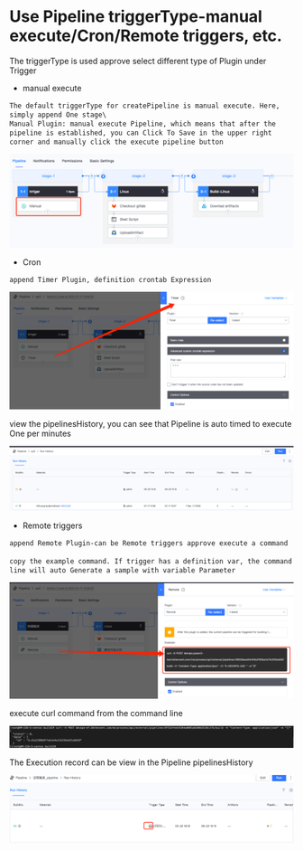  # Use Pipeline triggerType-manual execute/Cron/Remote triggers, etc. 

 The triggerType is used approve select different type of Plugin under Trigger 

 *   manual execute 

    The default triggerType for createPipeline is manual execute. Here, simply append One stage\ 
    Manual Plugin: manual execute Pipeline, which means that after the pipeline is established, you can Click To Save in the upper right corner and manually click the execute pipeline button 

 ![](../../../assets/image-20211209205014251.png) 

 *   Cron 

    append Timer Plugin, definition crontab Expression 

 ![](../../../assets/image-20211209211036492.png) 



 view the pipelinesHistory, you can see that Pipeline is auto timed to execute One per minutes 

 ![](../../../assets/image-20211209211239418.png) 

 *   Remote triggers 

    append Remote Plugin-can be Remote triggers approve execute a command 

    copy the example command. If trigger has a definition var, the command line will auto Generate a sample with variable Parameter 

 ![](../../../assets/image-20211209211650003.png) 

 execute curl command from the command line 

 ![](../../../assets/image-20220301101202-tNslA.png) 

 The Execution record can be view in the Pipeline pipelinesHistory 

 ![](../../../assets/image-20211209211547148.png) 